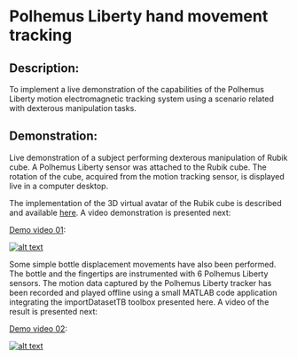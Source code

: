 # Polhemus Liberty hand movement tracking

## Description:

To implement a live demonstration of the capabilities of the Polhemus Liberty motion electromagnetic tracking system using a scenario related with dexterous manipulation tasks.



## Demonstration: 

Live demonstration of a subject performing dexterous manipulation of Rubik cube. A Polhemus Liberty sensor was attached to the Rubik cube. The rotation of the cube, acquired from the motion tracking sensor, is displayed live in a computer desktop.

The implementation of the 3D virtual avatar of the Rubik cube is described and available [here](https://github.com/rmartins-net/Instrumented-Rubik-cube-touch-data-visualization-tool). A video demonstration is presented next:

[Demo video 01](https://youtu.be/MFp3ZkDmdFs):

[![alt text](https://img.youtube.com/vi/MFp3ZkDmdFs/0.jpg)](https://www.youtube.com/watch?v=MFp3ZkDmdFs)


Some simple bottle displacement movements have also been performed. The bottle and the fingertips are instrumented with 6 Polhemus Liberty sensors. The motion data captured by the Polhemus Liberty tracker has been recorded and played offline using a small MATLAB code application integrating the importDatasetTB toolbox presented here. A video of the result is presented next:

[Demo video 02](https://youtu.be/nhlXy3fcCqg):

[![alt text](https://img.youtube.com/vi/nhlXy3fcCqg/0.jpg)](https://youtu.be/nhlXy3fcCqg)
